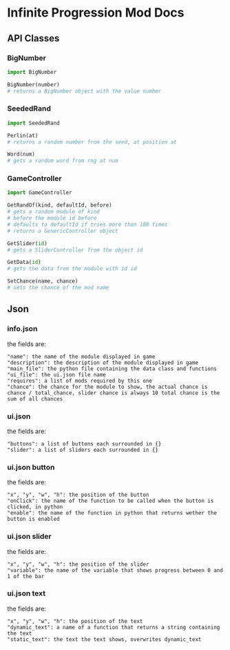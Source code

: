 # Infinite Progression Mod Docs

## API Classes

### BigNumber

```python
import BigNumber

BigNumber(number)
# returns a BigNumber object with the value number
```

### SeededRand

```python
import SeededRand

Perlin(at)
# returns a random number from the seed, at position at

Word(num)
# gets a random word from rng at num
```

### GameController

```python
import GameController

GetRandOf(kind, defaultId, before)
# gets a random module of kind
# before the module id before
# defaults to defaultId if tries more than 100 times
# returns a GenericController object

GetSlider(id)
# gets a SliderController from the object id

GetData(id)
# gets the data from the module with id id

SetChance(name, chance)
# sets the chance of the mod name
```

## Json

### info.json

the fields are:

```text
"name": the name of the module displayed in game
"description": the description of the module displayed in game
"main_file": the python file containing the data class and functions
"ui_file": the ui.json file name
"requires": a list of mods required by this one
"chance": the chance for the module to show, the actual chance is chance / total_chance, slider chance is always 10 total chance is the sum of all chances
```

### ui.json

the fields are:

```text
"buttons": a list of buttons each surrounded in {}
"slider": a list of sliders each surrounded in {}
```

### ui.json button

the fields are:

```text
"x", "y", "w", "h": the position of the button
"onClick": the name of the function to be called when the button is clicked, in python
"enable": the name of the function in python that returns wether the button is enabled
```

### ui.json slider

the fields are:

```text
"x", "y", "w", "h": the position of the slider
"variable": the name of the variable that shows progress between 0 and 1 of the bar
```

### ui.json text

the fields are:

```text
"x", "y", "w", "h": the position of the text
"dynamic_text": a name of a function that returns a string containing the text
"static_text": the text the text shows, overwrites dynamic_text
```
